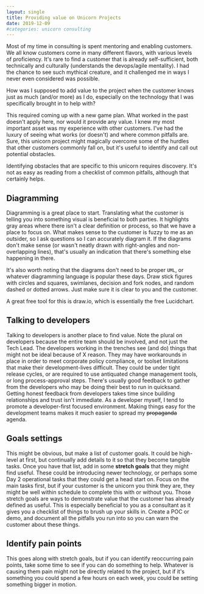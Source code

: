 ```yaml
---
layout: single
title: Providing value on Unicorn Projects
date: 2019-12-09
#categories: unicorn consulting
---
```


Most of my time in consulting is spent mentoring and enabling customers.  We all know customers come in many different flavors, with various levels of proficiency.  It's rare to find a customer that is already self-sufficient, both technically and culturally (understands the devops/agile mentality).  I had the chance to see such mythical creature, and it challenged me in ways I never even considered was possible.

How was I supposed to add value to the project when the customer knows just as much (and/or more) as I do, especially on the technology that I was specifically brought in to help with?

This required coming up with a new game plan.  What worked in the past doesn't apply here, nor would it provide any value.  I knew my most important asset was my experience with other customers.  I've had the luxury of seeing what works (or doesn't) and where common pitfalls are.  Sure, this unicorn project might magically overcome some of the hurdles that other customers commonly fall on, but it's useful to identify and call out potential obstacles.

Identifying obstacles that are specific to this unicorn requires discovery.  It's not as easy as reading from a checklist of common pitfalls, although that certainly helps.

## Diagramming
Diagramming is a great place to start.  Translating what the customer is telling you into something visual is beneficial to both parties.  It highlights gray areas where there isn't a clear definition or process, so that we have a place to focus on.  What makes sense to the customer is fuzzy to me as an outsider, so I ask questions so I can accurately diagram it.  If the diagrams don't make sense (or wasn't neatly drawn with right-angles and non-overlapping lines), that's usually an indication that there's something else happening in there.

It's also worth noting that the diagrams don't need to be proper `UML`, or whatever diagramming language is popular these days.  Draw stick figures with circles and squares, swimlanes, decision and fork nodes, and random dashed or dotted arrows.  Just make sure it is clear to you and the customer.

A great free tool for this is draw.io, which is essentially the free Lucidchart.

## Talking to developers
Talking to developers is another place to find value.  Note the plural on developers because the entire team should be involved, and not just the Tech Lead.  The developers working in the trenches see (and do) things that might not be ideal because of X reason.  They may have workarounds in place in order to meet corporate policy compliance, or toolset limitations that make their development-lives difficult.  They could be under tight release cycles, or are required to use antiquated change management tools, or long process-approval steps.  There's usually good feedback to gather from the developers who may be doing their best to run in quicksand.  Getting honest feedback from developers takes time since building relationships and trust isn't immediate.  As a developer myself, I tend to promote a developer-first focused environment.  Making things easy for the development teams makes it much easier to spread my ~~propaganda~~ agenda.


## Goals settings
This might be obvious, but make a list of customer goals.  It could be high-level at first, but continually add details to it so that they become tangible tasks.  Once you have that list, add in some **stretch goals** that they might find useful.  These could be introducing newer technology, or perhaps some Day 2 operational tasks that they could get a head start on.  Focus on the main tasks first, but if your customer is the unicorn you think they are, they might be well within schedule to complete this with or without you.  Those stretch goals are ways to demonstrate value that the customer has already defined as useful.  This is especially beneficial to you as a consultant as it gives you a checklist of things to brush up your skills in.  Create a POC or demo, and document all the pitfalls you run into so you can warn the customer about these things.


## Identify pain points
This goes along with stretch goals, but if you can identify reoccurring pain points, take some time to see if you can do something to help.  Whatever is causing them pain might not be directly related to the project, but if it's something you could spend a few hours on each week, you could be setting something bigger in motion.
